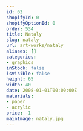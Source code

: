 ```yaml
---
id: 62
shopifyId: 0
shopifyOptionId: 0
order: 534
title: Nataly
slug: nataly
url: art-works/nataly
aliases: []
categories:
- graphics
inStock: false
isVisible: false
height: 65
width: 40
date: 2008-01-01T00:00:00Z
materials:
- paper
- acrylic
price: -1
mainImage: nataly.jpg
---
```

